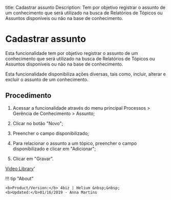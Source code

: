 title: Cadastrar assunto
Description: Tem por objetivo registrar o assunto de um conhecimento que será utilizado na busca de Relatórios de Tópicos ou Assuntos disponíveis ou não na base de conhecimento.
# Cadastrar assunto

Esta funcionalidade tem por objetivo registrar o assunto de um conhecimento que
será utilizado na busca de Relatórios de Tópicos ou Assuntos disponíveis ou não
na base de conhecimento.

Esta funcionalidade disponibiliza ações diversas, tais como, incluir, alterar e
excluir o assunto de um conhecimento.

Procedimento
----------

1.  Acessar a funcionalidade através do menu principal Processos \> Gerência de
    Conhecimento \> Assunto;

2.  Clicar no botão "Novo";

3.  Preencher o campo disponibilizado;

4.  Para relacionar o assunto a um tópico, preencher o campo disponibilizado e
    clicar em "Adicionar";

5.  Clicar em "Gravar".


<i class='fa fa-youtube-play  fa-2x' style='color:#97ce17;vertical-align: middle;'> </i> [Video Library](https://www.youtube.com/playlist?list=PLB5qK2uzf2RMbaWr-pRsc9bsaVnc_xTzd)'

!!! tip "About"

    <b>Product/Version:</b> 4biz | Helium &nbsp;&nbsp;
    <b>Updated:</b>01/16/2019 - Anna Martins
